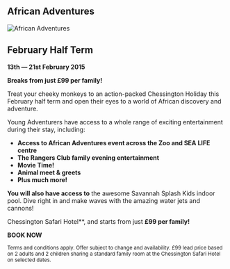 ## African Adventures

![African Adventures](http://chessingtonholidays.merlinbreaks.co.uk/images/masterChessington/events/banners/chessington-madagascar.png)

## February Half Term
**13th — 21st February 2015**

**Breaks from just £99 per family!**

Treat your cheeky monkeys to an action-packed Chessington Holiday this February half term and open their eyes to a world of African discovery and adventure.

Young Adventurers have access to a whole range of exciting entertainment during their stay, including:
<strong>
- Access to African Adventures event across the Zoo and SEA LIFE centre	
- The Rangers Club family evening entertainment
- Movie Time!
- Animal meet &amp; greets
- Plus much more!
</strong>

**You will also have access to** the awesome Savannah Splash Kids indoor pool. Dive right in and make waves with the amazing water jets and cannons!

Chessington Safari Hotel**, and starts from just **£99 per family!**

<strong>BOOK NOW</strong>

<small>Terms and conditions apply. Offer subject to change and availability. £99 lead price based on 2 adults and 2 children sharing a standard family room at the Chessington Safari Hotel on selected dates.</small>